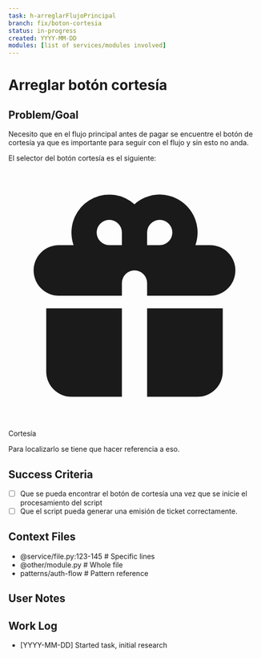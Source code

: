 ```yaml
---
task: h-arreglarFlujoPrincipal
branch: fix/boton-cortesia
status: in-progress
created: YYYY-MM-DD
modules: [list of services/modules involved]
---
```


# Arreglar botón cortesía

## Problem/Goal
Necesito que en el flujo principal antes de pagar se encuentre el botón de cortesía ya que es importante para seguir con el flujo y sin esto no anda.

El selector del botón cortesía es el siguiente:
<div class="flex items-center justify-center rounded-md border px-3 py-3 text-sm font-medium focus:outline-none sm:flex-1 border-transparent bg-primary-600 text-white ring-2 ring-primary-500 ring-offset-2 hover:bg-primary-700" id="headlessui-radiogroup-option-:rv:" role="radio" aria-checked="true" tabindex="0" data-headlessui-state="checked" aria-labelledby="headlessui-label-:r10:"><svg xmlns="http://www.w3.org/2000/svg" viewBox="0 0 20 20" fill="currentColor" aria-hidden="true" class="-ml-1 mr-2 h-5 w-5"><path fill-rule="evenodd" d="M5 5a3 3 0 015-2.236A3 3 0 0114.83 6H16a2 2 0 110 4h-5V9a1 1 0 10-2 0v1H4a2 2 0 110-4h1.17C5.06 5.687 5 5.35 5 5zm4 1V5a1 1 0 10-1 1h1zm3 0a1 1 0 10-1-1v1h1z" clip-rule="evenodd"></path><path d="M9 11H3v5a2 2 0 002 2h4v-7zM11 18h4a2 2 0 002-2v-5h-6v7z"></path></svg><p id="headlessui-label-:r10:">Cortesía</p></div>

Para localizarlo se tiene que hacer referencia a eso.

## Success Criteria
- [ ] Que se pueda encontrar el botón de cortesía una vez que se inicie el procesamiento del script
- [ ] Que el script pueda generar una emisión de ticket correctamente.

## Context Files
<!-- Added by context-gathering agent or manually -->
- @service/file.py:123-145  # Specific lines
- @other/module.py          # Whole file  
- patterns/auth-flow        # Pattern reference

## User Notes
<!-- Any specific notes or requirements from the developer -->

## Work Log
<!-- Updated as work progresses -->
- [YYYY-MM-DD] Started task, initial research